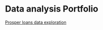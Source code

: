 # Data analysis Portfolio
[Prosper loans data exploration](https://github.com/MarshalRuzvidzo/Prosperloans-data-exploration)

